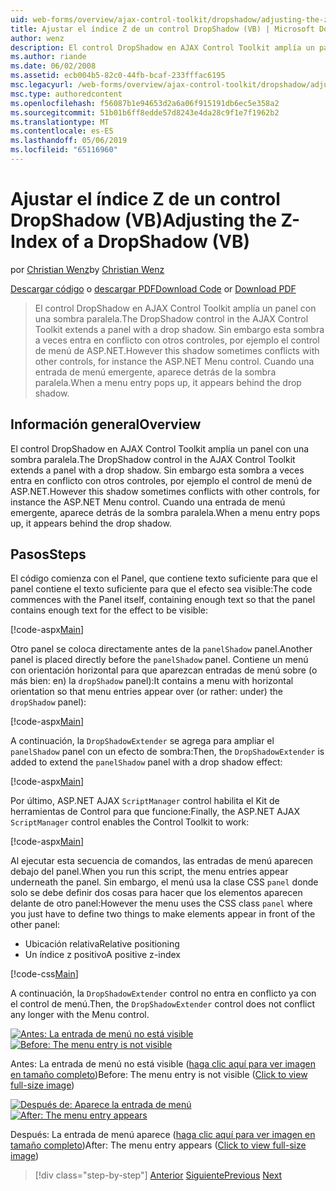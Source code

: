 ```yaml
---
uid: web-forms/overview/ajax-control-toolkit/dropshadow/adjusting-the-z-index-of-a-dropshadow-vb
title: Ajustar el índice Z de un control DropShadow (VB) | Microsoft Docs
author: wenz
description: El control DropShadow en AJAX Control Toolkit amplía un panel con una sombra paralela. Sin embargo esta sombra a veces entra en conflicto con otros controles para insta...
ms.author: riande
ms.date: 06/02/2008
ms.assetid: ecb004b5-82c0-44fb-bcaf-233fffac6195
msc.legacyurl: /web-forms/overview/ajax-control-toolkit/dropshadow/adjusting-the-z-index-of-a-dropshadow-vb
msc.type: authoredcontent
ms.openlocfilehash: f56087b1e94653d2a6a06f915191db6ec5e358a2
ms.sourcegitcommit: 51b01b6ff8edde57d8243e4da28c9f1e7f1962b2
ms.translationtype: MT
ms.contentlocale: es-ES
ms.lasthandoff: 05/06/2019
ms.locfileid: "65116960"
---
```

# <a name="adjusting-the-z-index-of-a-dropshadow-vb"></a><span data-ttu-id="3ccf4-104">Ajustar el índice Z de un control DropShadow (VB)</span><span class="sxs-lookup"><span data-stu-id="3ccf4-104">Adjusting the Z-Index of a DropShadow (VB)</span></span>

<span data-ttu-id="3ccf4-105">por [Christian Wenz](https://github.com/wenz)</span><span class="sxs-lookup"><span data-stu-id="3ccf4-105">by [Christian Wenz](https://github.com/wenz)</span></span>

<span data-ttu-id="3ccf4-106">[Descargar código](http://download.microsoft.com/download/5/1/6/51652a81-500b-4f6b-88d3-617103e7941e/DropShadow1.vb.zip) o [descargar PDF](http://download.microsoft.com/download/b/6/a/b6ae89ee-df69-4c87-9bfb-ad1eb2b23373/dropshadow1VB.pdf)</span><span class="sxs-lookup"><span data-stu-id="3ccf4-106">[Download Code](http://download.microsoft.com/download/5/1/6/51652a81-500b-4f6b-88d3-617103e7941e/DropShadow1.vb.zip) or [Download PDF](http://download.microsoft.com/download/b/6/a/b6ae89ee-df69-4c87-9bfb-ad1eb2b23373/dropshadow1VB.pdf)</span></span>

> <span data-ttu-id="3ccf4-107">El control DropShadow en AJAX Control Toolkit amplía un panel con una sombra paralela.</span><span class="sxs-lookup"><span data-stu-id="3ccf4-107">The DropShadow control in the AJAX Control Toolkit extends a panel with a drop shadow.</span></span> <span data-ttu-id="3ccf4-108">Sin embargo esta sombra a veces entra en conflicto con otros controles, por ejemplo el control de menú de ASP.NET.</span><span class="sxs-lookup"><span data-stu-id="3ccf4-108">However this shadow sometimes conflicts with other controls, for instance the ASP.NET Menu control.</span></span> <span data-ttu-id="3ccf4-109">Cuando una entrada de menú emergente, aparece detrás de la sombra paralela.</span><span class="sxs-lookup"><span data-stu-id="3ccf4-109">When a menu entry pops up, it appears behind the drop shadow.</span></span>

## <a name="overview"></a><span data-ttu-id="3ccf4-110">Información general</span><span class="sxs-lookup"><span data-stu-id="3ccf4-110">Overview</span></span>

<span data-ttu-id="3ccf4-111">El control DropShadow en AJAX Control Toolkit amplía un panel con una sombra paralela.</span><span class="sxs-lookup"><span data-stu-id="3ccf4-111">The DropShadow control in the AJAX Control Toolkit extends a panel with a drop shadow.</span></span> <span data-ttu-id="3ccf4-112">Sin embargo esta sombra a veces entra en conflicto con otros controles, por ejemplo el control de menú de ASP.NET.</span><span class="sxs-lookup"><span data-stu-id="3ccf4-112">However this shadow sometimes conflicts with other controls, for instance the ASP.NET Menu control.</span></span> <span data-ttu-id="3ccf4-113">Cuando una entrada de menú emergente, aparece detrás de la sombra paralela.</span><span class="sxs-lookup"><span data-stu-id="3ccf4-113">When a menu entry pops up, it appears behind the drop shadow.</span></span>

## <a name="steps"></a><span data-ttu-id="3ccf4-114">Pasos</span><span class="sxs-lookup"><span data-stu-id="3ccf4-114">Steps</span></span>

<span data-ttu-id="3ccf4-115">El código comienza con el Panel, que contiene texto suficiente para que el panel contiene el texto suficiente para que el efecto sea visible:</span><span class="sxs-lookup"><span data-stu-id="3ccf4-115">The code commences with the Panel itself, containing enough text so that the panel contains enough text for the effect to be visible:</span></span>

[!code-aspx[Main](adjusting-the-z-index-of-a-dropshadow-vb/samples/sample1.aspx)]

<span data-ttu-id="3ccf4-116">Otro panel se coloca directamente antes de la `panelShadow` panel.</span><span class="sxs-lookup"><span data-stu-id="3ccf4-116">Another panel is placed directly before the `panelShadow` panel.</span></span> <span data-ttu-id="3ccf4-117">Contiene un menú con orientación horizontal para que aparezcan entradas de menú sobre (o más bien: en) la `dropShadow` panel):</span><span class="sxs-lookup"><span data-stu-id="3ccf4-117">It contains a menu with horizontal orientation so that menu entries appear over (or rather: under) the `dropShadow` panel):</span></span>

[!code-aspx[Main](adjusting-the-z-index-of-a-dropshadow-vb/samples/sample2.aspx)]

<span data-ttu-id="3ccf4-118">A continuación, la `DropShadowExtender` se agrega para ampliar el `panelShadow` panel con un efecto de sombra:</span><span class="sxs-lookup"><span data-stu-id="3ccf4-118">Then, the `DropShadowExtender` is added to extend the `panelShadow` panel with a drop shadow effect:</span></span>

[!code-aspx[Main](adjusting-the-z-index-of-a-dropshadow-vb/samples/sample3.aspx)]

<span data-ttu-id="3ccf4-119">Por último, ASP.NET AJAX `ScriptManager` control habilita el Kit de herramientas de Control para que funcione:</span><span class="sxs-lookup"><span data-stu-id="3ccf4-119">Finally, the ASP.NET AJAX `ScriptManager` control enables the Control Toolkit to work:</span></span>

[!code-aspx[Main](adjusting-the-z-index-of-a-dropshadow-vb/samples/sample4.aspx)]

<span data-ttu-id="3ccf4-120">Al ejecutar esta secuencia de comandos, las entradas de menú aparecen debajo del panel.</span><span class="sxs-lookup"><span data-stu-id="3ccf4-120">When you run this script, the menu entries appear underneath the panel.</span></span> <span data-ttu-id="3ccf4-121">Sin embargo, el menú usa la clase CSS `panel` donde solo se debe definir dos cosas para hacer que los elementos aparecen delante de otro panel:</span><span class="sxs-lookup"><span data-stu-id="3ccf4-121">However the menu uses the CSS class `panel` where you just have to define two things to make elements appear in front of the other panel:</span></span>

- <span data-ttu-id="3ccf4-122">Ubicación relativa</span><span class="sxs-lookup"><span data-stu-id="3ccf4-122">Relative positioning</span></span>
- <span data-ttu-id="3ccf4-123">Un índice z positivo</span><span class="sxs-lookup"><span data-stu-id="3ccf4-123">A positive z-index</span></span>

[!code-css[Main](adjusting-the-z-index-of-a-dropshadow-vb/samples/sample5.css)]

<span data-ttu-id="3ccf4-124">A continuación, la `DropShadowExtender` control no entra en conflicto ya con el control de menú.</span><span class="sxs-lookup"><span data-stu-id="3ccf4-124">Then, the `DropShadowExtender` control does not conflict any longer with the Menu control.</span></span>

<span data-ttu-id="3ccf4-125">[![Antes: La entrada de menú no está visible](adjusting-the-z-index-of-a-dropshadow-vb/_static/image2.png)](adjusting-the-z-index-of-a-dropshadow-vb/_static/image1.png)</span><span class="sxs-lookup"><span data-stu-id="3ccf4-125">[![Before: The menu entry is not visible](adjusting-the-z-index-of-a-dropshadow-vb/_static/image2.png)](adjusting-the-z-index-of-a-dropshadow-vb/_static/image1.png)</span></span>

<span data-ttu-id="3ccf4-126">Antes: La entrada de menú no está visible ([haga clic aquí para ver imagen en tamaño completo](adjusting-the-z-index-of-a-dropshadow-vb/_static/image3.png))</span><span class="sxs-lookup"><span data-stu-id="3ccf4-126">Before: The menu entry is not visible ([Click to view full-size image](adjusting-the-z-index-of-a-dropshadow-vb/_static/image3.png))</span></span>

<span data-ttu-id="3ccf4-127">[![Después de: Aparece la entrada de menú](adjusting-the-z-index-of-a-dropshadow-vb/_static/image5.png)](adjusting-the-z-index-of-a-dropshadow-vb/_static/image4.png)</span><span class="sxs-lookup"><span data-stu-id="3ccf4-127">[![After: The menu entry appears](adjusting-the-z-index-of-a-dropshadow-vb/_static/image5.png)](adjusting-the-z-index-of-a-dropshadow-vb/_static/image4.png)</span></span>

<span data-ttu-id="3ccf4-128">Después: La entrada de menú aparece ([haga clic aquí para ver imagen en tamaño completo](adjusting-the-z-index-of-a-dropshadow-vb/_static/image6.png))</span><span class="sxs-lookup"><span data-stu-id="3ccf4-128">After: The menu entry appears ([Click to view full-size image](adjusting-the-z-index-of-a-dropshadow-vb/_static/image6.png))</span></span>

> [!div class="step-by-step"]
> <span data-ttu-id="3ccf4-129">[Anterior](manipulating-dropshadow-properties-from-client-code-cs.md)
> [Siguiente](manipulating-dropshadow-properties-from-client-code-vb.md)</span><span class="sxs-lookup"><span data-stu-id="3ccf4-129">[Previous](manipulating-dropshadow-properties-from-client-code-cs.md)
[Next](manipulating-dropshadow-properties-from-client-code-vb.md)</span></span>
